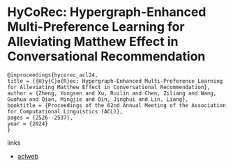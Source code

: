 # HyCoRec: Hypergraph-Enhanced Multi-Preference Learning for Alleviating Matthew Effect in Conversational Recommendation

```
@inproceedings{hycorec_acl24,
title = {{H}y{C}o{R}ec: Hypergraph-Enhanced Multi-Preference Learning for Alleviating Matthew Effect in Conversational Recommendation},
author = {Zheng, Yongsen and Xu, Ruilin and Chen, Ziliang and Wang, Guohua and Qian, Mingjie and Qin, Jinghui and Lin, Liang},
booktitle = {Proceedings of the 62nd Annual Meeting of the Association for Computational Linguistics (ACL)},
pages = {2526--2537},
year = {2024}
}
```

links
- [aclweb](https://aclanthology.org/2024.acl-long.138)
